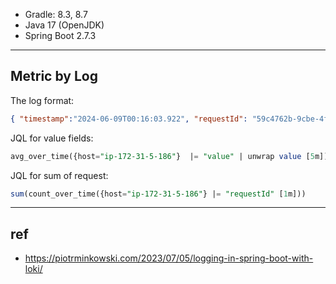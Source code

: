 
- Gradle: 8.3, 8.7
- Java 17 (OpenJDK)
- Spring Boot 2.7.3



---

## Metric by Log


The log format:

```json
{ "timestamp":"2024-06-09T00:16:03.922", "requestId": "59c4762b-9cbe-4fac-97a5-40017d54a4bb", "level":"INFO", "class":"c.g.race.controller.RootController", "thread":"http-nio-8092-exec-10", "value": "-18064", "message": "operate(), value is -18064" }
```


JQL for value fields:

```sql
avg_over_time({host="ip-172-31-5-186"}  |= "value" | unwrap value [5m])
```


JQL for sum of request:

```sql
sum(count_over_time({host="ip-172-31-5-186"} |= "requestId" [1m]))
```



---
## ref

- https://piotrminkowski.com/2023/07/05/logging-in-spring-boot-with-loki/

